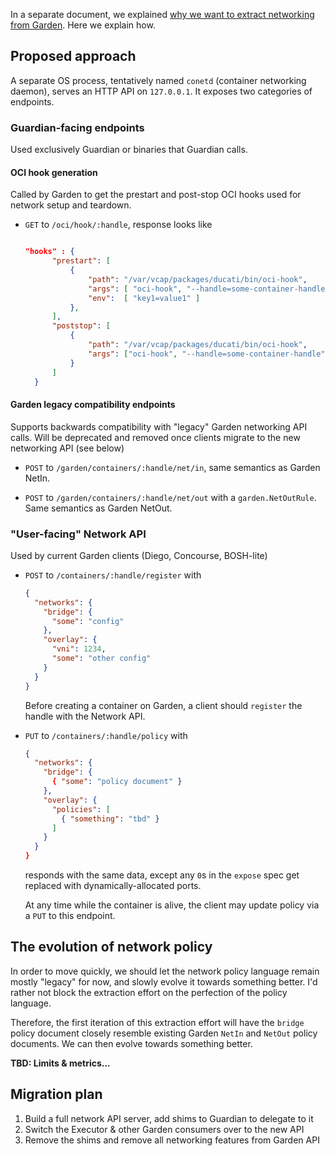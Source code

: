 In a separate document, we explained [why we want to extract networking from Garden](why-extract-api.md).  Here we explain how.

## Proposed approach
A separate OS process, tentatively named `conetd` (container networking daemon), serves an HTTP API on `127.0.0.1`.  It exposes two categories of endpoints.

### Guardian-facing endpoints
Used exclusively Guardian or binaries that Guardian calls.

#### OCI hook generation
Called by Garden to get the prestart and post-stop OCI hooks used for network setup and teardown.
- `GET` to `/oci/hook/:handle`, response looks like

  ```json
  
  "hooks" : {
        "prestart": [
            {
                "path": "/var/vcap/packages/ducati/bin/oci-hook",
                "args": [ "oci-hook", "--handle=some-container-handle", "--action=up", "--vni=12345"],
                "env":  [ "key1=value1" ]
            },
        ],
        "poststop": [
            {
                "path": "/var/vcap/packages/ducati/bin/oci-hook",
                "args": ["oci-hook", "--handle=some-container-handle", "--action=down" ]
            }
        ]
    }
  ```
  
#### Garden legacy compatibility endpoints
Supports backwards compatibility with "legacy" Garden networking API calls.  Will be deprecated and removed once clients migrate to the new networking API (see below)

- `POST` to `/garden/containers/:handle/net/in`, same semantics as Garden NetIn.

- `POST` to `/garden/containers/:handle/net/out` with a `garden.NetOutRule`.  Same semantics as Garden NetOut.



### "User-facing" Network API

Used by current Garden clients (Diego, Concourse, BOSH-lite)

- `POST` to `/containers/:handle/register` with
  ```json
  {
    "networks": {
      "bridge": {
        "some": "config"
      },
      "overlay": {
        "vni": 1234,
        "some": "other config"
      }
    }
  }
  ```
  
  Before creating a container on Garden, a client should `register` the handle with the Network API.

- `PUT` to `/containers/:handle/policy` with
  ```json
  {
    "networks": {
      "bridge": {
        { "some": "policy document" }
      },
      "overlay": {
        "policies": [
          { "something": "tbd" }
        ]
      }
    }
  }
  ```
  responds with the same data, except any `0`s in the `expose` spec get replaced with dynamically-allocated ports.
  
  At any time while the container is alive, the client may update policy via a `PUT` to this endpoint.
  
## The evolution of network policy

In order to move quickly, we should let the network policy language remain mostly "legacy" for now, and slowly evolve it towards something better.  I'd rather not block the extraction effort on the perfection of the policy language.

Therefore, the first iteration of this extraction effort will have the `bridge` policy document closely resemble existing Garden `NetIn` and `NetOut` policy documents.  We can then evolve towards something better.

**TBD: Limits & metrics...**

## Migration plan
1. Build a full network API server, add shims to Guardian to delegate to it
2. Switch the Executor & other Garden consumers over to the new API
3. Remove the shims and remove all networking features from Garden API
